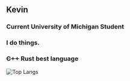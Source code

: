 ## Kevin
### Current University of Michigan Student
### I do things.
### ~~C++~~ Rust best language

![Top Langs](https://github-readme-stats-sigma-sepia-14.vercel.app/api/top-langs/?username=kevincal1226&layout=compact&theme=onedark)

